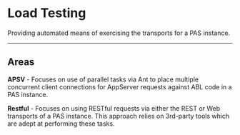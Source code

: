 # Load Testing #

Providing automated means of exercising the transports for a PAS instance.

----------

## Areas ##

**APSV** - Focuses on use of parallel tasks via Ant to place multiple concurrent client connections for AppServer requests against ABL code in a PAS instance.

**Restful** - Focuses on using RESTful requests via either the REST or Web transports of a PAS instance. This approach relies on 3rd-party tools which are adept at performing these tasks.